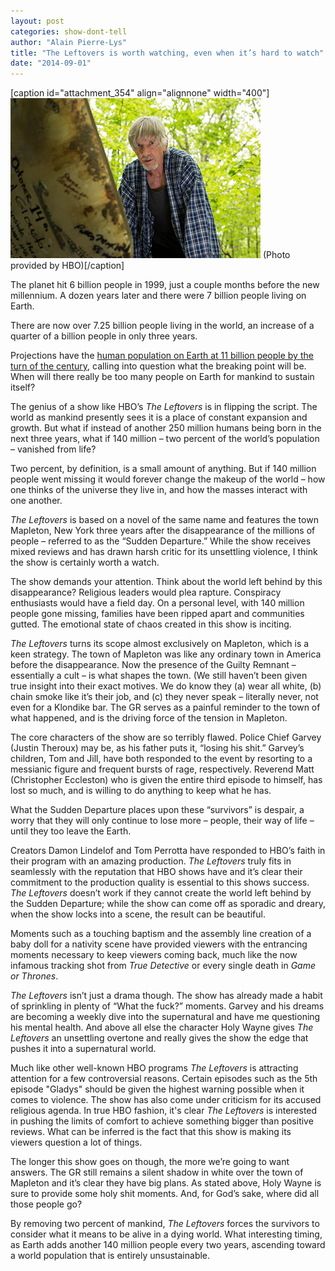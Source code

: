 ```yaml
---
layout: post
categories: show-dont-tell
author: "Alain Pierre-Lys"
title: "The Leftovers is worth watching, even when it’s hard to watch"
date: "2014-09-01"
---
```


\[caption id="attachment\_354" align="alignnone" width="400"\][![Leftovers](images/Leftovers.jpg)](http://www.thehighscreen.com/wp-content/uploads/2014/08/Leftovers.jpg) (Photo provided by HBO)\[/caption\]

The planet hit 6 billion people in 1999, just a couple months before the new millennium. A dozen years later and there were 7 billion people living on Earth.

There are now over 7.25 billion people living in the world, an increase of a quarter of a billion people in only three years.

Projections have the [human population on Earth at 11 billion people by the turn of the century](http://www.livescience.com/41316-11-billion-people-earth.html), calling into question what the breaking point will be. When will there really be too many people on Earth for mankind to sustain itself?

The genius of a show like HBO’s _The Leftovers_ is in flipping the script. The world as mankind presently sees it is a place of constant expansion and growth. But what if instead of another 250 million humans being born in the next three years, what if 140 million – two percent of the world’s population – vanished from life?

Two percent, by definition, is a small amount of anything. But if 140 million people went missing it would forever change the makeup of the world – how one thinks of the universe they live in, and how the masses interact with one another.

_The Leftovers_ is based on a novel of the same name and features the town Mapleton, New York three years after the disappearance of the millions of people – referred to as the “Sudden Departure.” While the show receives mixed reviews and has drawn harsh critic for its unsettling violence, I think the show is certainly worth a watch.

The show demands your attention. Think about the world left behind by this disappearance? Religious leaders would plea rapture. Conspiracy enthusiasts would have a field day. On a personal level, with 140 million people gone missing, families have been ripped apart and communities gutted. The emotional state of chaos created in this show is inciting.

_The Leftovers_ turns its scope almost exclusively on Mapleton, which is a keen strategy. The town of Mapleton was like any ordinary town in America before the disappearance. Now the presence of the Guilty Remnant – essentially a cult – is what shapes the town. (We still haven’t been given true insight into their exact motives. We do know they (a) wear all white, (b) chain smoke like it’s their job, and (c) they never speak – literally never, not even for a Klondike bar. The GR serves as a painful reminder to the town of what happened, and is the driving force of the tension in Mapleton.

The core characters of the show are so terribly flawed. Police Chief Garvey (Justin Theroux) may be, as his father puts it, “losing his shit.” Garvey’s children, Tom and Jill, have both responded to the event by resorting to a messianic figure and frequent bursts of rage, respectively. Reverend Matt (Christopher Eccleston) who is given the entire third episode to himself, has lost so much, and is willing to do anything to keep what he has.

What the Sudden Departure places upon these “survivors” is despair, a worry that they will only continue to lose more – people, their way of life – until they too leave the Earth.

Creators Damon Lindelof and Tom Perrotta have responded to HBO’s faith in their program with an amazing production. _The Leftovers_ truly fits in seamlessly with the reputation that HBO shows have and it’s clear their commitment to the production quality is essential to this shows success. _The Leftovers_ doesn’t work if they cannot create the world left behind by the Sudden Departure; while the show can come off as sporadic and dreary, when the show locks into a scene, the result can be beautiful.

Moments such as a touching baptism and the assembly line creation of a baby doll for a nativity scene have provided viewers with the entrancing moments necessary to keep viewers coming back, much like the now infamous tracking shot from _True Detective_ or every single death in _Game or Thrones_.

_The Leftovers_ isn’t just a drama though. The show has already made a habit of sprinkling in plenty of “What the fuck?” moments. Garvey and his dreams are becoming a weekly dive into the supernatural and have me questioning his mental health. And above all else the character Holy Wayne gives _The Leftovers_ an unsettling overtone and really gives the show the edge that pushes it into a supernatural world.

Much like other well-known HBO programs _The Leftovers_ is attracting attention for a few controversial reasons. Certain episodes such as the 5th episode "Gladys" should be given the highest warning possible when it comes to violence. The show has also come under criticism for its accused religious agenda. In true HBO fashion, it's clear _The Leftovers_ is interested in pushing the limits of comfort to achieve something bigger than positive reviews. What can be inferred is the fact that this show is making its viewers question a lot of things.

The longer this show goes on though, the more we’re going to want answers. The GR still remains a silent shadow in white over the town of Mapleton and it’s clear they have big plans. As stated above, Holy Wayne is sure to provide some holy shit moments. And, for God’s sake, where did all those people go?

By removing two percent of mankind, _The Leftovers_ forces the survivors to consider what it means to be alive in a dying world. What interesting timing, as Earth adds another 140 million people every two years, ascending toward a world population that is entirely unsustainable.

